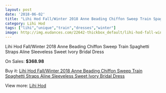 ```yaml
---
layout: post
date: '2018-06-02'
title: "Lihi Hod Fall/Winter 2018 Anne Beading Chiffon Sweep Train Spaghetti Straps Aline Sleeveless Sweet Ivory Bridal Dress"
category: Lihi Hod
tags: ["lihi","unique","train","dresses","winter"]
image: http://img.eudances.com/22642-thickbox_default/lihi-hod-fall-winter-2018-anne-beading-chiffon-sweep-train-spaghetti-straps-aline-sleeveless-sweet-ivory-bridal-dress.jpg
---
```

Lihi Hod Fall/Winter 2018 Anne Beading Chiffon Sweep Train Spaghetti Straps Aline Sleeveless Sweet Ivory Bridal Dress

On Sales: **$368.98**
<a href="https://www.eudances.com/en/lihi-hod/7248-lihi-hod-fall-winter-2018-anne-beading-chiffon-sweep-train-spaghetti-straps-aline-sleeveless-sweet-ivory-bridal-dress.html"><amp-img layout="responsive" width="600" height="600" src="//img.eudances.com/22642-thickbox_default/lihi-hod-fall-winter-2018-anne-beading-chiffon-sweep-train-spaghetti-straps-aline-sleeveless-sweet-ivory-bridal-dress.jpg" alt="Lihi Hod Fall/Winter 2018 Anne Beading Chiffon Sweep Train Spaghetti Straps Aline Sleeveless Sweet Ivory Bridal Dress 0" /></a>
<a href="https://www.eudances.com/en/lihi-hod/7248-lihi-hod-fall-winter-2018-anne-beading-chiffon-sweep-train-spaghetti-straps-aline-sleeveless-sweet-ivory-bridal-dress.html"><amp-img layout="responsive" width="600" height="600" src="//img.eudances.com/22646-thickbox_default/lihi-hod-fall-winter-2018-anne-beading-chiffon-sweep-train-spaghetti-straps-aline-sleeveless-sweet-ivory-bridal-dress.jpg" alt="Lihi Hod Fall/Winter 2018 Anne Beading Chiffon Sweep Train Spaghetti Straps Aline Sleeveless Sweet Ivory Bridal Dress 1" /></a>
<a href="https://www.eudances.com/en/lihi-hod/7248-lihi-hod-fall-winter-2018-anne-beading-chiffon-sweep-train-spaghetti-straps-aline-sleeveless-sweet-ivory-bridal-dress.html"><amp-img layout="responsive" width="600" height="600" src="//img.eudances.com/22645-thickbox_default/lihi-hod-fall-winter-2018-anne-beading-chiffon-sweep-train-spaghetti-straps-aline-sleeveless-sweet-ivory-bridal-dress.jpg" alt="Lihi Hod Fall/Winter 2018 Anne Beading Chiffon Sweep Train Spaghetti Straps Aline Sleeveless Sweet Ivory Bridal Dress 2" /></a>
<a href="https://www.eudances.com/en/lihi-hod/7248-lihi-hod-fall-winter-2018-anne-beading-chiffon-sweep-train-spaghetti-straps-aline-sleeveless-sweet-ivory-bridal-dress.html"><amp-img layout="responsive" width="600" height="600" src="//img.eudances.com/22644-thickbox_default/lihi-hod-fall-winter-2018-anne-beading-chiffon-sweep-train-spaghetti-straps-aline-sleeveless-sweet-ivory-bridal-dress.jpg" alt="Lihi Hod Fall/Winter 2018 Anne Beading Chiffon Sweep Train Spaghetti Straps Aline Sleeveless Sweet Ivory Bridal Dress 3" /></a>
<a href="https://www.eudances.com/en/lihi-hod/7248-lihi-hod-fall-winter-2018-anne-beading-chiffon-sweep-train-spaghetti-straps-aline-sleeveless-sweet-ivory-bridal-dress.html"><amp-img layout="responsive" width="600" height="600" src="//img.eudances.com/22643-thickbox_default/lihi-hod-fall-winter-2018-anne-beading-chiffon-sweep-train-spaghetti-straps-aline-sleeveless-sweet-ivory-bridal-dress.jpg" alt="Lihi Hod Fall/Winter 2018 Anne Beading Chiffon Sweep Train Spaghetti Straps Aline Sleeveless Sweet Ivory Bridal Dress 4" /></a>

Buy it: [Lihi Hod Fall/Winter 2018 Anne Beading Chiffon Sweep Train Spaghetti Straps Aline Sleeveless Sweet Ivory Bridal Dress](https://www.eudances.com/en/lihi-hod/7248-lihi-hod-fall-winter-2018-anne-beading-chiffon-sweep-train-spaghetti-straps-aline-sleeveless-sweet-ivory-bridal-dress.html "Lihi Hod Fall/Winter 2018 Anne Beading Chiffon Sweep Train Spaghetti Straps Aline Sleeveless Sweet Ivory Bridal Dress")

View more: [Lihi Hod](https://www.eudances.com/en/112-lihi-hod "Lihi Hod")